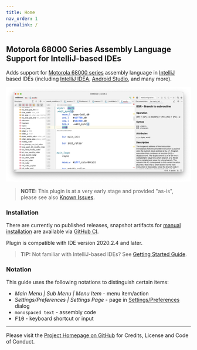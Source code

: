 ```yaml
---
title: Home
nav_order: 1
permalink: /
---
```


## Motorola 68000 Series Assembly Language Support for IntelliJ-based IDEs
                                  
Adds support for [Motorola 68000 series](https://en.wikipedia.org/wiki/Motorola_68000_series) assembly language
in [IntelliJ](https://plugins.jetbrains.com/docs/intellij/intellij-platform.html#ides-based-on-the-intellij-platform) based IDEs
(including [IntelliJ IDEA](https://www.jetbrains.com/idea/), [Android Studio](https://developer.android.com/studio/), and many more).

![m68kplugin](assets/m68kplugin_landing.png)

> **NOTE:** This plugin is at a very early stage and provided "as-is", please see also [Known Issues](known_issues.md).

### Installation

There are currently no published releases, snapshot artifacts for [manual installation](https://www.jetbrains.com/help/idea/plugins-settings.html) are available via [GitHub CI](https://github.com/YannCebron/m68kplugin/actions?query=workflow%3A%22Build+%26+Test%22).

Plugin is compatible with IDE version 2020.2.4 and later.              

> **TIP:** Not familiar with IntelliJ-based IDEs? See [Getting Started Guide](https://www.jetbrains.com/help/idea/getting-started.html).
               
### Notation
     
This guide uses the following notations to distinguish certain items:

- *Main Menu \| Sub Menu \| Menu Item* - menu item/action
- *Settings/Preferences \| Settings Page* - page in [Settings/Preferences](https://www.jetbrains.com/help/idea/configuring-project-and-ide-settings.html) dialog
- `monospaced text` - assembly code
- <kbd>F10</kbd> - keyboard shortcut or input

---

Please visit the [Project Homepage on GitHub](https://github.com/YannCebron/m68kplugin) for Credits, License and Code of Conduct.
